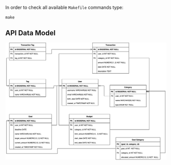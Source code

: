 In order to check all available `Makefile` commands type: 
```shell
make
```

## API Data Model

![dataplane](./media/database.png)
